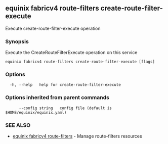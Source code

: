## equinix fabricv4 route-filters create-route-filter-execute

Execute create-route-filter-execute operation

### Synopsis

Execute the CreateRouteFilterExecute operation on this service

```
equinix fabricv4 route-filters create-route-filter-execute [flags]
```

### Options

```
  -h, --help   help for create-route-filter-execute
```

### Options inherited from parent commands

```
      --config string   config file (default is $HOME/equinix/equinix.yaml)
```

### SEE ALSO

* [equinix fabricv4 route-filters](equinix_fabricv4_route-filters.md)	 - Manage route-filters resources

